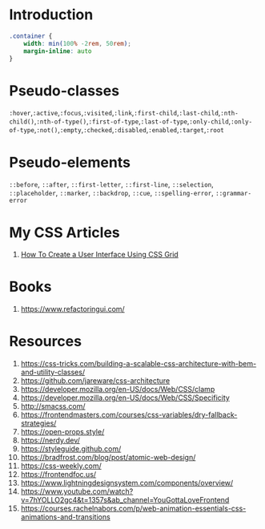 # Introduction

```css
.container {
	width: min(100% -2rem, 50rem);
	margin-inline: auto
}
```


# Pseudo-classes

`:hover`,`:active`,`:focus`,`:visited`,`:link`,`:first-child`,`:last-child`,`:nth-child()`,`:nth-of-type()`,`:first-of-type`,`:last-of-type`,`:only-child`,`:only-of-type`,`:not()`,`:empty`,`:checked`,`:disabled`,`:enabled`,`:target`,`:root`



# Pseudo-elements

`::before`, `::after`, `::first-letter`, `::first-line`, `::selection`, `::placeholder`, `::marker`, `::backdrop`, `::cue`, `::spelling-error`, `::grammar-error`



# My CSS Articles

1. [How To Create a User Interface Using CSS Grid](https://medium.com/geekculture/how-to-create-a-user-interface-using-css-grid-738d0b51282)

# Books
1. https://www.refactoringui.com/

# Resources
1. https://css-tricks.com/building-a-scalable-css-architecture-with-bem-and-utility-classes/
2. https://github.com/jareware/css-architecture
3. https://developer.mozilla.org/en-US/docs/Web/CSS/clamp
4. https://developer.mozilla.org/en-US/docs/Web/CSS/Specificity
5. http://smacss.com/
6. https://frontendmasters.com/courses/css-variables/dry-fallback-strategies/
7. https://open-props.style/
8. https://nerdy.dev/
9. https://styleguide.github.com/
10. https://bradfrost.com/blog/post/atomic-web-design/
11. https://css-weekly.com/
12. https://frontendfoc.us/
13. https://www.lightningdesignsystem.com/components/overview/
14. https://www.youtube.com/watch?v=7hYOLLO2gc4&t=1357s&ab_channel=YouGottaLoveFrontend
15. https://courses.rachelnabors.com/p/web-animation-essentials-css-animations-and-transitions
